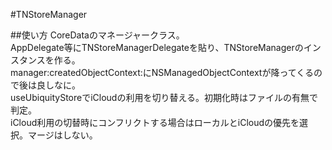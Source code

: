 #TNStoreManager

##使い方
CoreDataのマネージャークラス。  
AppDelegate等にTNStoreManagerDelegateを貼り、TNStoreManagerのインスタンスを作る。  
manager:createdObjectContext:にNSManagedObjectContextが降ってくるので後は良しなに。  
useUbiquityStoreでiCloudの利用を切り替える。初期化時はファイルの有無で判定。  
iCloud利用の切替時にコンフリクトする場合はローカルとiCloudの優先を選択。マージはしない。  
